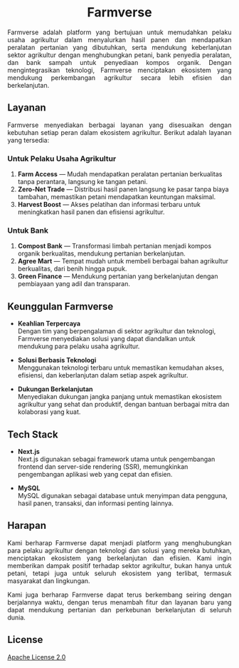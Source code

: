 <h1 align="center">Farmverse</h1>

<p align="justify">
Farmverse adalah platform yang bertujuan untuk memudahkan pelaku usaha agrikultur dalam menyalurkan hasil panen dan mendapatkan peralatan pertanian yang dibutuhkan, serta mendukung keberlanjutan sektor agrikultur dengan menghubungkan petani, bank penyedia peralatan, dan bank sampah untuk penyediaan kompos organik. Dengan mengintegrasikan teknologi, Farmverse menciptakan ekosistem yang mendukung perkembangan agrikultur secara lebih efisien dan berkelanjutan.
</p>

## Layanan

<p align="justify">
Farmverse menyediakan berbagai layanan yang disesuaikan dengan kebutuhan setiap peran dalam ekosistem agrikultur. Berikut adalah layanan yang tersedia:
</p>

### **Untuk Pelaku Usaha Agrikultur**

1. **Farm Access** — Mudah mendapatkan peralatan pertanian berkualitas tanpa perantara, langsung ke tangan petani.
2. **Zero-Net Trade** — Distribusi hasil panen langsung ke pasar tanpa biaya tambahan, memastikan petani mendapatkan keuntungan maksimal.
3. **Harvest Boost** — Akses pelatihan dan informasi terbaru untuk meningkatkan hasil panen dan efisiensi agrikultur.

### **Untuk Bank**

1. **Compost Bank** — Transformasi limbah pertanian menjadi kompos organik berkualitas, mendukung pertanian berkelanjutan.
2. **Agree Mart** — Tempat mudah untuk membeli berbagai bahan agrikultur berkualitas, dari benih hingga pupuk.
3. **Green Finance** — Mendukung pertanian yang berkelanjutan dengan pembiayaan yang adil dan transparan.

## Keunggulan Farmverse

- **Keahlian Terpercaya**  
  Dengan tim yang berpengalaman di sektor agrikultur dan teknologi, Farmverse menyediakan solusi yang dapat diandalkan untuk mendukung para pelaku usaha agrikultur.

- **Solusi Berbasis Teknologi**  
  Menggunakan teknologi terbaru untuk memastikan kemudahan akses, efisiensi, dan keberlanjutan dalam setiap aspek agrikultur.

- **Dukungan Berkelanjutan**  
  Menyediakan dukungan jangka panjang untuk memastikan ekosistem agrikultur yang sehat dan produktif, dengan bantuan berbagai mitra dan kolaborasi yang kuat.

## Tech Stack

- **Next.js**  
  Next.js digunakan sebagai framework utama untuk pengembangan frontend dan server-side rendering (SSR), memungkinkan pengembangan aplikasi web yang cepat dan efisien.
  
- **MySQL**  
  MySQL digunakan sebagai database untuk menyimpan data pengguna, hasil panen, transaksi, dan informasi penting lainnya.

## Harapan

<p align="justify">
Kami berharap Farmverse dapat menjadi platform yang menghubungkan para pelaku agrikultur dengan teknologi dan solusi yang mereka butuhkan, menciptakan ekosistem yang berkelanjutan dan efisien. Kami ingin memberikan dampak positif terhadap sektor agrikultur, bukan hanya untuk petani, tetapi juga untuk seluruh ekosistem yang terlibat, termasuk masyarakat dan lingkungan.
</p>

<p align="justify">
Kami juga berharap Farmverse dapat terus berkembang seiring dengan berjalannya waktu, dengan terus menambah fitur dan layanan baru yang dapat mendukung pertanian dan perkebunan berkelanjutan di seluruh dunia.
</p>

## License

[Apache License 2.0](https://github.com/a6iyyu/farmverse/blob/main/LICENSE)